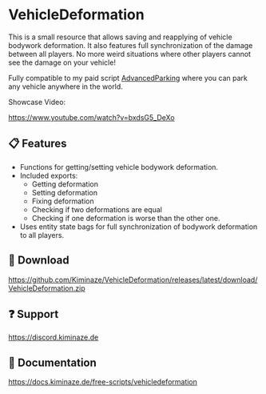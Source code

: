 ﻿
# VehicleDeformation

This is a small resource that allows saving and reapplying of vehicle bodywork deformation. It also 
features full synchronization of the damage between all players. No more weird situations where 
other players cannot see the damage on your vehicle!

Fully compatible to my paid script [AdvancedParking](https://forum.cfx.re/t/release-advancedparking-prevents-despawns/2099582) 
where you can park any vehicle anywhere in the world.

Showcase Video:

https://www.youtube.com/watch?v=bxdsG5_DeXo


## 📋 Features

- Functions for getting/setting vehicle bodywork deformation.
- Included exports:
  - Getting deformation
  - Setting deformation
  - Fixing deformation
  - Checking if two deformations are equal
  - Checking if one deformation is worse than the other one.
- Uses entity state bags for full synchronization of bodywork deformation to all players.


## 💾 Download

https://github.com/Kiminaze/VehicleDeformation/releases/latest/download/VehicleDeformation.zip


## ❓ Support

https://discord.kiminaze.de


## 📖 Documentation

https://docs.kiminaze.de/free-scripts/vehicledeformation
